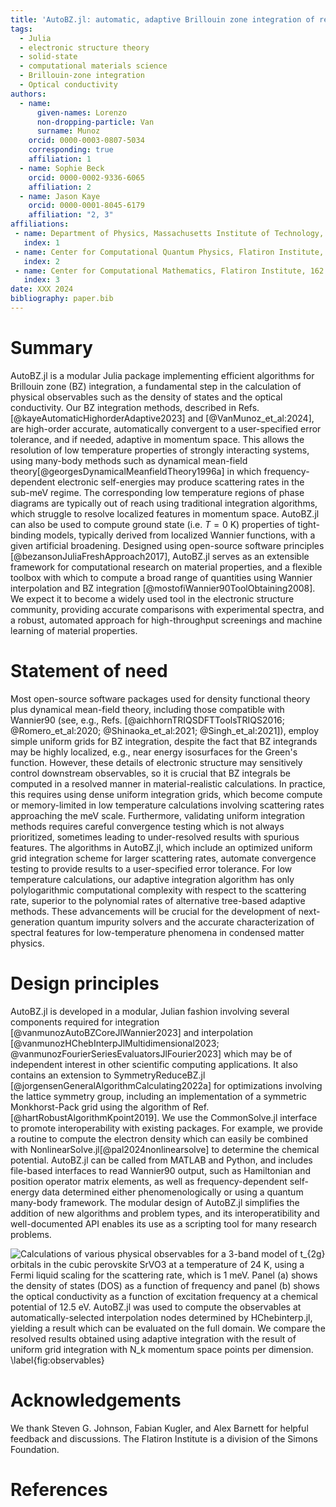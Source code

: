 ```yaml
---
title: 'AutoBZ.jl: automatic, adaptive Brillouin zone integration of response functions using Wannier interpolation'
tags:
  - Julia
  - electronic structure theory
  - solid-state
  - computational materials science
  - Brillouin-zone integration
  - Optical conductivity
authors:
  - name:
      given-names: Lorenzo
      non-dropping-particle: Van
      surname: Munoz
    orcid: 0000-0003-0807-5034
    corresponding: true
    affiliation: 1
  - name: Sophie Beck
    orcid: 0000-0002-9336-6065
    affiliation: 2
  - name: Jason Kaye
    orcid: 0000-0001-8045-6179
    affiliation: "2, 3"
affiliations:
 - name: Department of Physics, Massachusetts Institute of Technology, 77 Massachusetts Avenue, Cambridge, MA 02139, USA
   index: 1
 - name: Center for Computational Quantum Physics, Flatiron Institute, 162 5th Avenue, New York, NY 10010, USA
   index: 2
 - name: Center for Computational Mathematics, Flatiron Institute, 162 5th Avenue, New York, NY 10010, USA
   index: 3
date: XXX 2024
bibliography: paper.bib
---
```


# Summary


AutoBZ.jl is a modular Julia package implementing efficient algorithms for Brillouin zone (BZ) integration, a fundamental step in the calculation of physical observables such as the density of states and the optical conductivity.
Our BZ integration methods, described in Refs. [@kayeAutomaticHighorderAdaptive2023] and [@VanMunoz_et_al:2024], are high-order accurate, automatically convergent to a user-specified error tolerance, and if needed, adaptive in momentum space.
This allows the resolution of low temperature properties of strongly interacting systems, using many-body methods such as dynamical mean-field theory[@georgesDynamicalMeanfieldTheory1996a] in which frequency-dependent electronic self-energies may produce scattering rates in the sub-meV regime. The corresponding low temperature regions of phase diagrams are typically out of reach using traditional integration algorithms, which struggle to resolve localized features in momentum space.
AutoBZ.jl can also be used to compute ground state (i.e. $T=0$ K) properties of tight-binding models, typically derived from localized Wannier functions, with a given artificial broadening.
Designed using open-source software principles [@bezansonJuliaFreshApproach2017], AutoBZ.jl serves as an extensible framework for computational research on material properties, and a flexible toolbox with which to compute a broad range of quantities using Wannier interpolation and BZ integration [@mostofiWannier90ToolObtaining2008].
We expect it to become a widely used tool in the electronic structure community, providing accurate comparisons with experimental spectra, and a robust, automated approach for high-throughput screenings and machine learning of material properties.

# Statement of need

Most open-source software packages used for density functional theory plus dynamical mean-field theory, including those compatible with Wannier90 (see, e.g., Refs. [@aichhornTRIQSDFTToolsTRIQS2016; @Romero_et_al:2020; @Shinaoka_et_al:2021; @Singh_et_al:2021]), employ simple uniform grids for BZ integration, despite the fact that BZ integrands may be highly localized, e.g., near energy isosurfaces for the Green's function.
However, these details of electronic structure may sensitively control downstream observables, so it is crucial that BZ integrals be computed in a resolved manner in material-realistic calculations. 
In practice, this requires using dense uniform integration grids, which become compute or memory-limited in low temperature calculations involving scattering rates approaching the meV scale.
Furthermore, validating uniform integration methods requires careful convergence testing which is not always prioritized, sometimes leading to under-resolved results with spurious features.
The algorithms in AutoBZ.jl, which include an optimized uniform grid integration scheme for larger scattering rates, automate convergence testing to provide results to a user-specified error tolerance.
For low temperature calculations, our adaptive integration algorithm has only polylogarithmic computational complexity with respect to the scattering rate, superior to the polynomial rates of alternative tree-based adaptive methods.
These advancements will be crucial for the development of next-generation quantum impurity solvers and the accurate characterization of spectral features for low-temperature phenomena in condensed matter physics.

# Design principles

AutoBZ.jl is developed in a modular, Julian fashion involving several components required for integration [@vanmunozAutoBZCoreJlWannier2023] and interpolation [@vanmunozHChebInterpJlMultidimensional2023; @vanmunozFourierSeriesEvaluatorsJlFourier2023] which may be of independent interest in other scientific computing applications.
It also contains an extension to SymmetryReduceBZ.jl [@jorgensenGeneralAlgorithmCalculating2022a] for optimizations involving the lattice symmetry group, including an implementation of a symmetric Monkhorst-Pack grid using the algorithm of Ref. [@hartRobustAlgorithmKpoint2019].
We use the CommonSolve.jl interface to promote interoperability with existing packages.
For example, we provide a routine to compute the electron density which can easily be combined with NonlinearSolve.jl[@pal2024nonlinearsolve] to determine the chemical potential.
AutoBZ.jl can be called from MATLAB and Python, and includes file-based interfaces to read Wannier90 output, such as Hamiltonian and position operator matrix elements, as well as frequency-dependent self-energy data determined either phenomenologically or using a quantum many-body framework.
The modular design of AutoBZ.jl simplifies the addition of new algorithms and problem types, and its interoperatibility and well-documented API enables its use as a scripting tool for many research problems.


![Calculations of various physical observables for a 3-band model of $t_{2g}$ orbitals in
the cubic perovskite SrVO3 at a temperature of 24 K, using a Fermi liquid scaling for the scattering rate, which is 1 meV. Panel (a) shows the density of states (DOS) as a function of frequency and panel (b) shows the optical conductivity as a function of excitation frequency at a chemical potential of 12.5 eV.
AutoBZ.jl
was used to compute the observables at automatically-selected interpolation nodes determined by HChebinterp.jl, yielding a result which can be evaluated on the full domain. We compare the resolved results obtained using adaptive integration with the result of uniform grid integration with $N_k$ momentum space points per dimension. \label{fig:observables}](figure.png)

# Acknowledgements

We thank Steven G. Johnson, Fabian Kugler, and Alex Barnett for helpful feedback and discussions.
The Flatiron Institute is a division of the Simons Foundation. 

# References
